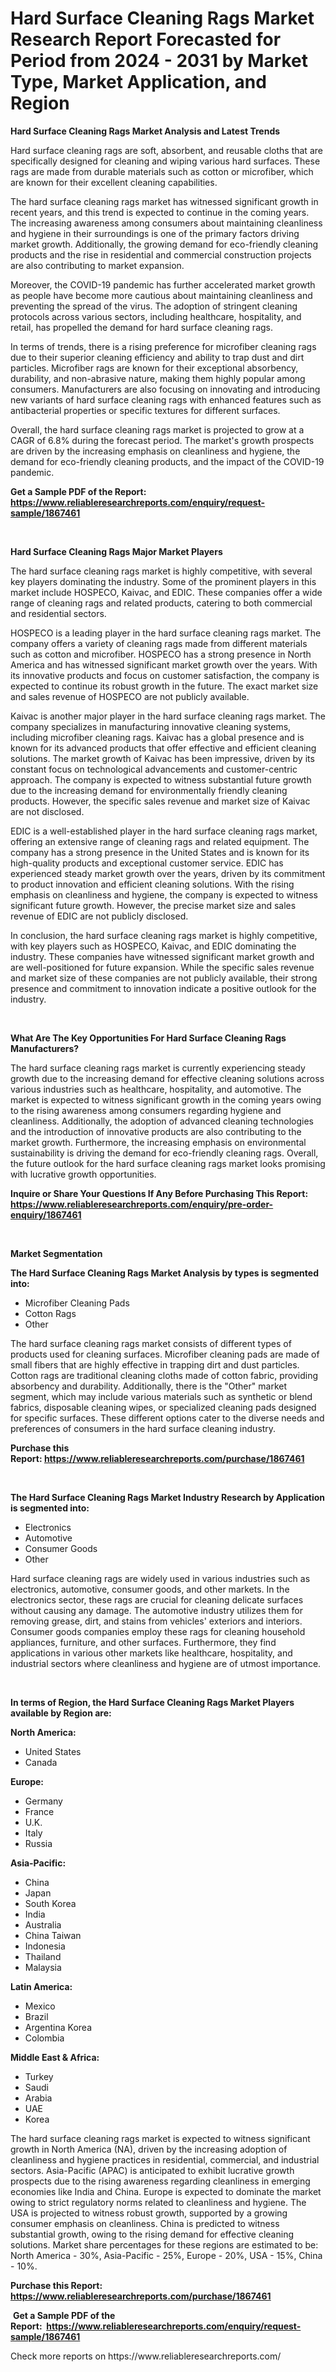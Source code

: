 <p><h1>Hard Surface Cleaning Rags Market Research Report Forecasted for Period from 2024 -  2031 by Market Type, Market Application, and Region</h1></p><p><strong>Hard Surface Cleaning Rags Market Analysis and Latest Trends</strong></p>
<p><p>Hard surface cleaning rags are soft, absorbent, and reusable cloths that are specifically designed for cleaning and wiping various hard surfaces. These rags are made from durable materials such as cotton or microfiber, which are known for their excellent cleaning capabilities.</p><p>The hard surface cleaning rags market has witnessed significant growth in recent years, and this trend is expected to continue in the coming years. The increasing awareness among consumers about maintaining cleanliness and hygiene in their surroundings is one of the primary factors driving market growth. Additionally, the growing demand for eco-friendly cleaning products and the rise in residential and commercial construction projects are also contributing to market expansion.</p><p>Moreover, the COVID-19 pandemic has further accelerated market growth as people have become more cautious about maintaining cleanliness and preventing the spread of the virus. The adoption of stringent cleaning protocols across various sectors, including healthcare, hospitality, and retail, has propelled the demand for hard surface cleaning rags.</p><p>In terms of trends, there is a rising preference for microfiber cleaning rags due to their superior cleaning efficiency and ability to trap dust and dirt particles. Microfiber rags are known for their exceptional absorbency, durability, and non-abrasive nature, making them highly popular among consumers. Manufacturers are also focusing on innovating and introducing new variants of hard surface cleaning rags with enhanced features such as antibacterial properties or specific textures for different surfaces.</p><p>Overall, the hard surface cleaning rags market is projected to grow at a CAGR of 6.8% during the forecast period. The market's growth prospects are driven by the increasing emphasis on cleanliness and hygiene, the demand for eco-friendly cleaning products, and the impact of the COVID-19 pandemic.</p></p>
<p><strong>Get a Sample PDF of the Report:&nbsp; <a href="https://www.reliableresearchreports.com/enquiry/request-sample/1867461">https://www.reliableresearchreports.com/enquiry/request-sample/1867461</a></strong></p>
<p>&nbsp;</p>
<p><strong>Hard Surface Cleaning Rags Major Market Players</strong></p>
<p><p>The hard surface cleaning rags market is highly competitive, with several key players dominating the industry. Some of the prominent players in this market include HOSPECO, Kaivac, and EDIC. These companies offer a wide range of cleaning rags and related products, catering to both commercial and residential sectors.</p><p>HOSPECO is a leading player in the hard surface cleaning rags market. The company offers a variety of cleaning rags made from different materials such as cotton and microfiber. HOSPECO has a strong presence in North America and has witnessed significant market growth over the years. With its innovative products and focus on customer satisfaction, the company is expected to continue its robust growth in the future. The exact market size and sales revenue of HOSPECO are not publicly available.</p><p>Kaivac is another major player in the hard surface cleaning rags market. The company specializes in manufacturing innovative cleaning systems, including microfiber cleaning rags. Kaivac has a global presence and is known for its advanced products that offer effective and efficient cleaning solutions. The market growth of Kaivac has been impressive, driven by its constant focus on technological advancements and customer-centric approach. The company is expected to witness substantial future growth due to the increasing demand for environmentally friendly cleaning products. However, the specific sales revenue and market size of Kaivac are not disclosed.</p><p>EDIC is a well-established player in the hard surface cleaning rags market, offering an extensive range of cleaning rags and related equipment. The company has a strong presence in the United States and is known for its high-quality products and exceptional customer service. EDIC has experienced steady market growth over the years, driven by its commitment to product innovation and efficient cleaning solutions. With the rising emphasis on cleanliness and hygiene, the company is expected to witness significant future growth. However, the precise market size and sales revenue of EDIC are not publicly disclosed.</p><p>In conclusion, the hard surface cleaning rags market is highly competitive, with key players such as HOSPECO, Kaivac, and EDIC dominating the industry. These companies have witnessed significant market growth and are well-positioned for future expansion. While the specific sales revenue and market size of these companies are not publicly available, their strong presence and commitment to innovation indicate a positive outlook for the industry.</p></p>
<p>&nbsp;</p>
<p><strong>What Are The Key Opportunities For Hard Surface Cleaning Rags Manufacturers?</strong></p>
<p><p>The hard surface cleaning rags market is currently experiencing steady growth due to the increasing demand for effective cleaning solutions across various industries such as healthcare, hospitality, and automotive. The market is expected to witness significant growth in the coming years owing to the rising awareness among consumers regarding hygiene and cleanliness. Additionally, the adoption of advanced cleaning technologies and the introduction of innovative products are also contributing to the market growth. Furthermore, the increasing emphasis on environmental sustainability is driving the demand for eco-friendly cleaning rags. Overall, the future outlook for the hard surface cleaning rags market looks promising with lucrative growth opportunities.</p></p>
<p><strong>Inquire or Share Your Questions If Any Before Purchasing This Report: <a href="https://www.reliableresearchreports.com/enquiry/pre-order-enquiry/1867461">https://www.reliableresearchreports.com/enquiry/pre-order-enquiry/1867461</a></strong></p>
<p>&nbsp;</p>
<p><strong>Market Segmentation</strong></p>
<p><strong>The Hard Surface Cleaning Rags Market Analysis by types is segmented into:</strong></p>
<p><ul><li>Microfiber Cleaning Pads</li><li>Cotton Rags</li><li>Other</li></ul></p>
<p><p>The hard surface cleaning rags market consists of different types of products used for cleaning surfaces. Microfiber cleaning pads are made of small fibers that are highly effective in trapping dirt and dust particles. Cotton rags are traditional cleaning cloths made of cotton fabric, providing absorbency and durability. Additionally, there is the "Other" market segment, which may include various materials such as synthetic or blend fabrics, disposable cleaning wipes, or specialized cleaning pads designed for specific surfaces. These different options cater to the diverse needs and preferences of consumers in the hard surface cleaning industry.</p></p>
<p><strong>Purchase this Report:&nbsp;<a href="https://www.reliableresearchreports.com/purchase/1867461">https://www.reliableresearchreports.com/purchase/1867461</a></strong></p>
<p>&nbsp;</p>
<p><strong>The Hard Surface Cleaning Rags Market Industry Research by Application is segmented into:</strong></p>
<p><ul><li>Electronics</li><li>Automotive</li><li>Consumer Goods</li><li>Other</li></ul></p>
<p><p>Hard surface cleaning rags are widely used in various industries such as electronics, automotive, consumer goods, and other markets. In the electronics sector, these rags are crucial for cleaning delicate surfaces without causing any damage. The automotive industry utilizes them for removing grease, dirt, and stains from vehicles' exteriors and interiors. Consumer goods companies employ these rags for cleaning household appliances, furniture, and other surfaces. Furthermore, they find applications in various other markets like healthcare, hospitality, and industrial sectors where cleanliness and hygiene are of utmost importance.</p></p>
<p>&nbsp;</p>
<p><strong>In terms of Region, the Hard Surface Cleaning Rags Market Players available by Region are:</strong></p>
<p>
    <p> <strong> North America: </strong>
        <ul>
            <li>United States</li>
            <li>Canada</li>
        </ul>
        </p> 
    <p> <strong> Europe: </strong>
        <ul>
            <li>Germany</li>
            <li>France</li>
            <li>U.K.</li>
            <li>Italy</li>
            <li>Russia</li>
        </ul>
        </p> 
    <p> <strong> Asia-Pacific: </strong>
        <ul>
            <li>China</li>
            <li>Japan</li>
            <li>South Korea</li>
            <li>India</li>
            <li>Australia</li>
            <li>China Taiwan</li>
            <li>Indonesia</li>
            <li>Thailand</li>
            <li>Malaysia</li>
        </ul>
        </p> 
    <p> <strong> Latin America: </strong>
        <ul>
            <li>Mexico</li>
            <li>Brazil</li>
            <li>Argentina Korea</li>
            <li>Colombia</li>
        </ul>
        </p> 
    <p> <strong> Middle East & Africa: </strong>
        <ul>
            <li>Turkey</li>
            <li>Saudi</li>
            <li>Arabia</li>
            <li>UAE</li>
            <li>Korea</li>
        </ul>
    </p>
    </p>
<p><p>The hard surface cleaning rags market is expected to witness significant growth in North America (NA), driven by the increasing adoption of cleanliness and hygiene practices in residential, commercial, and industrial sectors. Asia-Pacific (APAC) is anticipated to exhibit lucrative growth prospects due to the rising awareness regarding cleanliness in emerging economies like India and China. Europe is expected to dominate the market owing to strict regulatory norms related to cleanliness and hygiene. The USA is projected to witness robust growth, supported by a growing consumer emphasis on cleanliness. China is predicted to witness substantial growth, owing to the rising demand for effective cleaning solutions. Market share percentages for these regions are estimated to be: North America - 30%, Asia-Pacific - 25%, Europe - 20%, USA - 15%, China - 10%.</p></p>
<p><strong>Purchase this Report: <a href="https://www.reliableresearchreports.com/purchase/1867461">https://www.reliableresearchreports.com/purchase/1867461</a></strong></p>
<p>&nbsp;<strong>Get a Sample PDF of the Report:&nbsp;&nbsp;<a href="https://www.reliableresearchreports.com/enquiry/request-sample/1867461">https://www.reliableresearchreports.com/enquiry/request-sample/1867461</a></strong></p>
<p><strong></strong></p>
<p>Check more reports on https://www.reliableresearchreports.com/</p>
